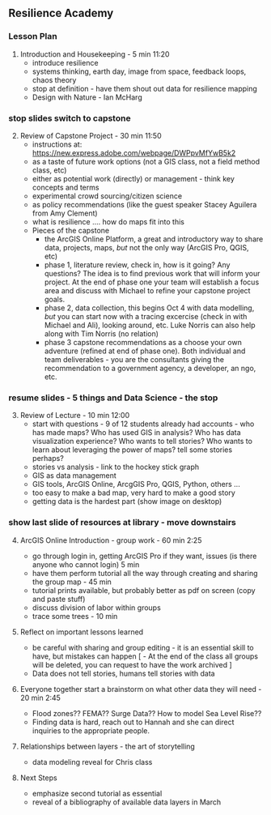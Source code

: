 ## Resilience Academy 
### Lesson Plan 

1. Introduction and Housekeeping - 5 min 11:20
   - introduce resilience
   - systems thinking, earth day, image from space, feedback loops, chaos theory
   - stop at definition - have them shout out data for resilience mapping 
   - Design with Nature - Ian McHarg

### stop slides switch to capstone

2. Review of Capstone Project - 30 min 11:50
   - instructions at: https://new.express.adobe.com/webpage/DWPpvMfYwB5k2
   - as a taste of future work options (not a GIS class, not a field method class, etc)
   - either as potential work (directly) or management - think key concepts and terms
   - experimental crowd sourcing/citizen science
   - as policy recommendations (like the guest speaker Stacey Aguilera from Amy Clement)
   - what is resilience .... how do maps fit into this
   - Pieces of the capstone
      - the ArcGIS Online Platform, a great and introductory way to share data, projects, maps, *but* not the only way (ArcGIS Pro, QGIS, etc)
      - phase 1, literature review, check in, how is it going? Any questions? The idea is to find previous work that will inform your project. At the end of phase one your team will establish a focus area and discuss with Michael to refine your capstone project goals.
      - phase 2, data collection, this begins Oct 4 with data modelling, *but* you can start now with a tracing excercise (check in with Michael and Ali), looking around, etc. Luke Norris can also help along with Tim Norris (no relation)
      - phase 3 capstone recommendations as a choose your own adventure (refined at end of phase one). Both individual and team deliverables - you are the consultants giving the recommendation to a government agency, a developer, an ngo, etc.

### resume slides - 5 things and Data Science - the stop

3. Review of Lecture - 10 min 12:00
   - start with questions - 9 of 12 students already had accounts - who has made maps? Who has used GIS in analysis? Who has data visualization experience? Who wants to tell stories? Who wants to learn about leveraging the power of maps? tell some stories perhaps?
   - stories vs analysis - link to the hockey stick graph
   - GIS as data management
   - GIS tools, ArcGIS Online, ArcgGIS Pro, QGIS, Python, others ...
   - too easy to make a bad map, very hard to make a good story
   - getting data is the hardest part (show image on desktop)

### show last slide of resources at library - move downstairs

4. ArcGIS Online Introduction - group work - 60 min 2:25
   - go through login in, getting ArcGIS Pro if they want, issues (is there anyone who cannot login) 5 min
   - have them perform tutorial all the way through creating and sharing the group map - 45 min
   - tutorial prints available, but probably better as pdf on screen (copy and paste stuff)
   - discuss division of labor within groups
   - trace some trees - 10 min

5. Reflect on important lessons learned
   - be careful with sharing and group editing - it is an essential skill to have, but mistakes can happen
   [ - At the end of the class all groups will be deleted, you can request to have the work archived ]
   - Data does not tell stories, humans tell stories with data

6. Everyone together start a brainstorm on what other data they will need - 20 min 2:45
   - Flood zones?? FEMA?? Surge Data?? How to model Sea Level Rise??
   - Finding data is hard, reach out to Hannah and she can direct inquiries to the appropriate people.

7. Relationships between layers - the art of storytelling
   - data modeling reveal for Chris class

8. Next Steps
   - emphasize second tutorial as essential
   - reveal of a bibliography of available data layers in March



